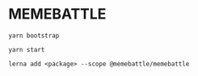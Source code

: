 # MEMEBATTLE


```
yarn bootstrap
```

```
yarn start
```

```
lerna add <package> --scope @memebattle/memebattle
```

